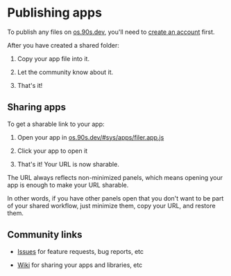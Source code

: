 # Publishing apps

To publish any files on [os.90s.dev](${OSHOST}),
you'll need to [create an account](creating-an-account.md#creating-an-account) first.

After you have created a shared folder:

1. Copy your app file into it.

2. Let the community know about it.

3. That's it!

## Sharing apps

To get a sharable link to your app:

1. Open your app in [os.90s.dev/#sys/apps/filer.app.js](${OSHOST}/#sys/apps/filer.app.js@net/)

2. Click your app to open it

3. That's it! Your URL is now sharable.

The URL always reflects non-minimized panels,
which means opening your app is enough to
make your URL sharable.

In other words,
if you have other panels open that you don't
want to be part of your shared workflow,
just minimize them, copy your URL,
and restore them.


## Community links

- [Issues](https://github.com/ppl-90s-dev/ppl/issues) for feature requests, bug reports, etc

- [Wiki](https://github.com/ppl-90s-dev/ppl/wiki) for sharing your apps and libraries, etc
